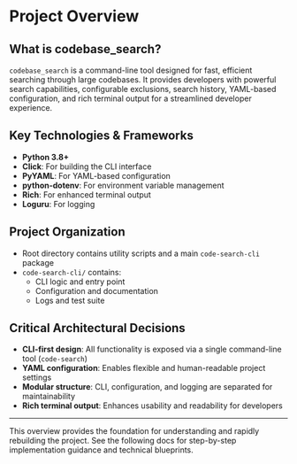 # Project Overview

## What is codebase_search?

`codebase_search` is a command-line tool designed for fast, efficient searching through large codebases. It provides developers with powerful search capabilities, configurable exclusions, search history, YAML-based configuration, and rich terminal output for a streamlined developer experience.

## Key Technologies & Frameworks
- **Python 3.8+**
- **Click**: For building the CLI interface
- **PyYAML**: For YAML-based configuration
- **python-dotenv**: For environment variable management
- **Rich**: For enhanced terminal output
- **Loguru**: For logging

## Project Organization
- Root directory contains utility scripts and a main `code-search-cli` package
- `code-search-cli/` contains:
  - CLI logic and entry point
  - Configuration and documentation
  - Logs and test suite

## Critical Architectural Decisions
- **CLI-first design**: All functionality is exposed via a single command-line tool (`code-search`)
- **YAML configuration**: Enables flexible and human-readable project settings
- **Modular structure**: CLI, configuration, and logging are separated for maintainability
- **Rich terminal output**: Enhances usability and readability for developers

---

This overview provides the foundation for understanding and rapidly rebuilding the project. See the following docs for step-by-step implementation guidance and technical blueprints.
